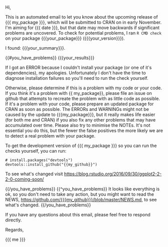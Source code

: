 Hi,

This is an automated email to let you know about the upcoming release of {{{ my_package }}}, which will be submitted to CRAN on in early November. I'm aiming for {{{ date }}}, but that date may move backwards if significant problems are uncovered. To check for potential problems, I ran `R CMD check` on your package {{{your_package}}} ({{{your_version}}}). 

I found: {{{your_summary}}}.

{{#you_have_problems}}
{{{your_results}}}

If I got an ERROR because I couldn't install your package (or one of it's dependencies), my apologies. Unfortunately I don't have the time to diagnose installation failures so you'll need to run the check yourself.

Otherwise, please determine if this is a problem with my code or your code.  If you think it's a problem with {{ my_package}}, please file an issue on github that attempts to recreate the problem with as little code as possible. If it's a problem with your code, please prepare an updated package for CRAN as soon as possible. The ERRORs and WARNINGs might not be caused by the update to {{{my_package}}}, but it really makes life easier (for both me and CRAN) if you also fix any other problems that may have accumulated over time. Please also try to minimise the NOTEs. It's not essential you do this, but the fewer the false positives the more likely we are to detect a real problem with your package. 

To get the development version of {{{ my_package }}} so you can run the checks yourself, you can run:

    # install.packages("devtools")
    devtools::install_github("{{my_github}}")
    
To see what's changed visit <https://blog.rstudio.org/2016/09/30/ggplot2-2-2-0-coming-soon/>

{{/you_have_problems}}
{{^you_have_problems}}
It looks like everything is ok, so you don't need to take any action, but you might want to read the NEWS, <https://github.com/{{{my_github}}}/blob/master/NEWS.md>, to see what's changed.
{{/you_have_problems}}

If you have any questions about this email, please feel free to respond directly.

Regards,

{{{ me }}}
